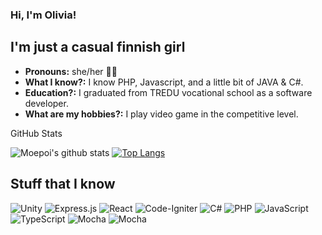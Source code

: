 ### Hi, I'm Olivia!


## I'm just a casual finnish girl 
- **Pronouns:** she/her :transgender_flag:
- **What I know?:** I know PHP, Javascript, and a little bit of JAVA & C#.
- **Education?:** I graduated from TREDU vocational school as a software developer.
- **What are my hobbies?:** I play video game in the competitive level.

<summary>GitHub Stats</summary>

![Moepoi's github stats](https://bad-apple-github-readme.vercel.app/api?show_bg=1&username=vaksis&theme=dark)
[![Top Langs](https://github-readme-stats.vercel.app/api/top-langs/?username=vaksis&langs_count=8&layout=compact&hide_border=1&theme=dark&bg_color=0d1117)](https://github.com/anuraghazra/github-readme-stats)


## Stuff that I know

![Unity](https://img.shields.io/badge/unity-%23000000.svg?style=for-the-badge&logo=unity&logoColor=white)
![Express.js](https://img.shields.io/badge/express.js-%23404d59.svg?style=for-the-badge&logo=express&logoColor=%2361DAFB)
![React](https://img.shields.io/badge/react-%2320232a.svg?style=for-the-badge&logo=react&logoColor=%2361DAFB)
![Code-Igniter](https://img.shields.io/badge/CodeIgniter-%23EF4223.svg?style=for-the-badge&logo=codeIgniter&logoColor=white)
![C#](https://img.shields.io/badge/c%23-%23239120.svg?style=for-the-badge&logo=c-sharp&logoColor=white)
![PHP](https://img.shields.io/badge/php-%23777BB4.svg?style=for-the-badge&logo=php&logoColor=white)
![JavaScript](https://img.shields.io/badge/javascript-%23323330.svg?style=for-the-badge&logo=javascript&logoColor=%23F7DF1E)
![TypeScript](https://img.shields.io/badge/TypeScript-007ACC?style=for-the-badge&logo=typescript&logoColor=white)
![Mocha](https://img.shields.io/badge/Mocha-8D6748?style=for-the-badge&logo=Mocha&logoColor=white)
![Mocha](https://img.shields.io/badge/Selenium-43B02A?style=for-the-badge&logo=Selenium&logoColor=white)

























